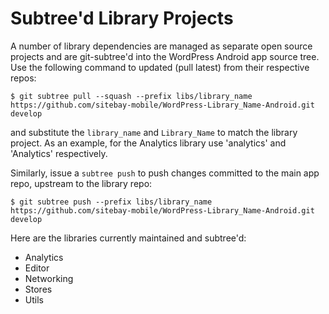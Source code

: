 # Subtree'd Library Projects

A number of library dependencies are managed as separate open source projects and are git-subtree'd into the WordPress Android app source tree. Use the following command to updated (pull latest) from their respective repos:

```
$ git subtree pull --squash --prefix libs/library_name https://github.com/sitebay-mobile/WordPress-Library_Name-Android.git develop
```

and substitute the `library_name` and `Library_Name` to match the library project. As an example, for the Analytics library use 'analytics' and 'Analytics' respectively.

Similarly, issue a `subtree push` to push changes committed to the main app repo, upstream to the library repo:

```
$ git subtree push --prefix libs/library_name https://github.com/sitebay-mobile/WordPress-Library_Name-Android.git develop
```

Here are the libraries currently maintained and subtree'd:

* Analytics
* Editor
* Networking
* Stores
* Utils